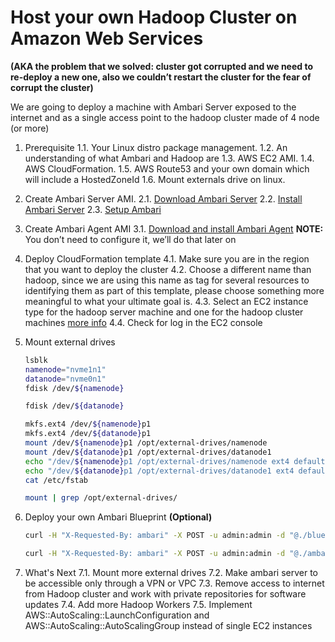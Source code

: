 # Host your own Hadoop Cluster on Amazon Web Services #

**(AKA the problem that we solved: cluster got corrupted and we need to re-deploy a new one, also we couldn’t restart the cluster for the fear of corrupt the cluster)**

We are going to deploy a machine with Ambari Server exposed to the internet and as a single access point to the hadoop cluster made of 4 node (or more)

1. Prerequisite
  1.1. Your Linux distro package management.
  1.2. An understanding of what Ambari and Hadoop are
  1.3. AWS EC2 AMI.
  1.4. AWS CloudFormation.
  1.5. AWS Route53 and your own domain which will include  a HostedZoneId
  1.6. Mount externals drive on linux.
2. Create Ambari Server AMI.
  2.1. [Download Ambari Server](https://docs.cloudera.com/HDPDocuments/Ambari-2.7.4.0/bk_ambari-installation/content/download_the_ambari_repo.html "Download the Ambari Repository")
  2.2. [Install Ambari Server](https://docs.cloudera.com/HDPDocuments/Ambari-2.7.4.0/bk_ambari-installation/content/install-ambari-server.html "Install the Ambari Server")
  2.3. [Setup Ambari](https://docs.cloudera.com/HDPDocuments/Ambari-2.7.4.0/bk_ambari-installation/content/set_up_the_ambari_server.html "Set Up the Ambari Server")
3. Create Ambari Agent AMI
  3.1. [Download and install Ambari Agent](https://docs.cloudera.com/HDPDocuments/Ambari-2.7.4.0/administering-ambari/content/amb_installing_ambari_agents_manually.html "Installing Ambari agents manually") **NOTE:** You don’t need to configure it, we’ll do that later on
4. Deploy CloudFormation template
  4.1. Make sure you are in the region that you want to deploy the cluster
  4.2. Choose a different name than hadoop, since we are using this name as tag for several resources to identifying them as part of this template, please choose something more meaningful to what your ultimate goal is.
  4.3. Select an EC2 instance type for the hadoop server machine and one for the hadoop cluster machines [more info](https://aws.amazon.com/ec2/instance-types/ "Amazon EC2 Instance Types")
  4.4. Check for log in the EC2 console
5. Mount external drives

    ```sh
    lsblk
    namenode="nvme1n1"
    datanode="nvme0n1"
    fdisk /dev/${namenode}

    fdisk /dev/${datanode}

    mkfs.ext4 /dev/${namenode}p1
    mkfs.ext4 /dev/${datanode}p1
    mount /dev/${namenode}p1 /opt/external-drives/namenode
    mount /dev/${datanode}p1 /opt/external-drives/datanode1
    echo "/dev/${namenode}p1 /opt/external-drives/namenode ext4 defaults 0 0" >>/etc/fstab
    echo "/dev/${datanode}p1 /opt/external-drives/datanode1 ext4 defaults 0 0" >>/etc/fstab
    cat /etc/fstab

    mount | grep /opt/external-drives/
    ```

6. Deploy your own Ambari Blueprint **(Optional)**

    ```sh
    curl -H "X-Requested-By: ambari" -X POST -u admin:admin -d "@./blueprint.json" "http://127.0.0.1:8080/api/v1/blueprints/${ClusterName}_blueprint"

    curl -H "X-Requested-By: ambari" -X POST -u admin:admin -d "@./ambari.map2.json" "http://127.0.0.1:8080/api/v1/clusters/${ClusterName}"
    ```

7. What's Next
  7.1. Mount more external drives
  7.2. Make ambari server to be accessible only through a VPN or VPC
  7.3. Remove access to internet from Hadoop cluster and work with private repositories for software updates
  7.4. Add more Hadoop Workers
  7.5. Implement AWS::AutoScaling::LaunchConfiguration and AWS::AutoScaling::AutoScalingGroup instead of single EC2 instances
